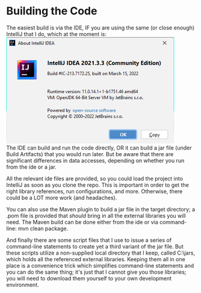 # Building the Code

The easiest build is via the IDE, IF you are using the same (or close enough) 
IntelliJ that I do, which at the moment is:  
![](../../images/ijVersion.png)  
The IDE can build and run the code directly, OR it can build a jar file (under Build Artifacts) 
that you would run later.  But be aware that there are significant differences in data
accesses, depending on whether you run from the ide or a jar.

All the relevant ide files are provided, so you could load the project
into IntelliJ as soon as you clone the repo.  This is important in order to get
the right library references, run configurations, and more.  Otherwise, there
could be a LOT more work (and headaches).

You can also use the Maven plugin to build a jar file in the target directory; a .pom file
is provided that _should_ bring in all the external libraries you will need.  The Maven
build can be done either from the ide or via command-line:   mvn clean package.

And finally there are some script files that I use to issue a series of command-line
statements to create yet a third variant of the jar file.  But these scripts 
utilize a non-supplied local directory that I keep, called C:\jars, which holds
all the referenced external libraries.  Keeping them all in one place is a 
convenience trick which simplifies command-line statements and you can do the same
thing; it's just that I cannot give you those libraries; you will need to download
them yourself to your own development environment.

